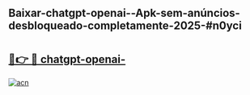 ## Baixar-chatgpt-openai--Apk-sem-anúncios-desbloqueado-completamente-2025-#n0yci

# <h2><a href="https://ainizakaria.my?title=chatgpt-openai-&ref=20M">🔗👉 🔴 chatgpt-openai-</a></h2>

[![acn](https://github.com/user-attachments/assets/0f9c940e-d8b0-45ae-aac7-cd30a18b3e1c)](https://ainizakaria.my?title=chatgpt-openai-&ref=20M)

